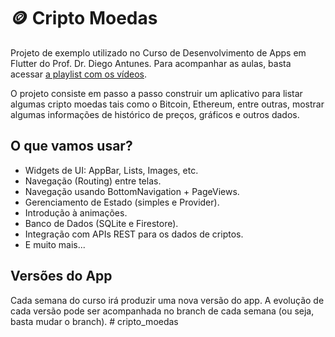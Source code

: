 # 🪙 Cripto Moedas

Projeto de exemplo utilizado no Curso de Desenvolvimento de Apps em Flutter do Prof. Dr. Diego Antunes. Para acompanhar as aulas, basta acessar [a playlist com os vídeos](https://www.youtube.com/playlist?list=PL_wKlpKIC9vWCRIgMvH8pbRmX8XVouRv1).

O projeto consiste em passo a passo construir um aplicativo para listar algumas cripto moedas tais como o Bitcoin, Ethereum, entre outras, mostrar algumas informações de histórico de preços, gráficos e outros dados. 

## O que vamos usar?

- Widgets de UI: AppBar, Lists, Images, etc.
- Navegação (Routing) entre telas.
- Navegação usando BottomNavigation + PageViews.
- Gerenciamento de Estado (simples e Provider).
- Introdução à animações.
- Banco de Dados (SQLite e Firestore).
- Integração com APIs REST para os dados de criptos. 
- E muito mais...

## Versões do App

Cada semana do curso irá produzir uma nova versão do app. A evolução de cada versão pode ser acompanhada no branch de cada semana (ou seja, basta mudar o branch). 
#   c r i p t o _ m o e d a s  
 
